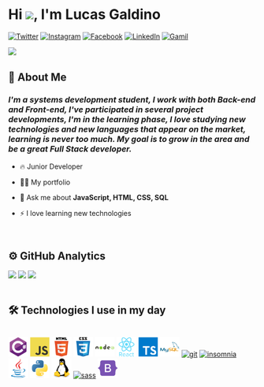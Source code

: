 # Hi <img src="https://raw.githubusercontent.com/kaueMarques/kaueMarques/master/hi.gif" width="30px">, I'm Lucas Galdino

[![Twitter](https://img.shields.io/badge/Twitter-1DA1F2?style=for-the-badge&logo=twitter&logoColor=white)](https://twitter.com/LucaasGaldinno)
[![Instagram](https://img.shields.io/badge/Instagram-E4405F?style=for-the-badge&logo=instagram&logoColor=white)](https://www.instagram.com/lucaasgaldinno/)
[![Facebook](https://img.shields.io/badge/Facebook-1877F2?style=for-the-badge&logo=facebook&logoColor=white)](https://www.facebook.com/Lucas.Galdino.com.br)
[![LinkedIn](https://img.shields.io/badge/LinkedIn-0077B5?style=for-the-badge&logo=linkedin&logoColor=white)](https://www.linkedin.com/in/lucaas-galdinno/)
[![Gamil](https://img.shields.io/badge/Gmail-D14836?style=for-the-badge&logo=gmail&logoColor=white)](mailto:lucaas.galdinno@gmail.com)
<br />

<img src="https://komarev.com/ghpvc/?username=LucasGaldinno&color=orange" />

## 📌 About Me

### ***I'm a systems development student, I work with both Back-end and Front-end, I've participated in several project developments, I'm in the learning phase, I love studying new technologies and new languages that appear on the market, learning is never too much. My goal is to grow in the area and be a great Full Stack developer.***

- 🔥 Junior Developer

- 👩‍💻 My portfolio 

- 💬 Ask me about **JavaScript, HTML, CSS, SQL**

- ⚡️ I love learning new technologies

<br />

## ⚙️ GitHub Analytics

<img width="500em" src="https://github-readme-stats.vercel.app/api?username=LucasGaldinno&show_icons=true&theme=tokyonight" /> <img width="420em" src="https://github-readme-stats.vercel.app/api/top-langs/?username=LucasGaldinno&layout=compact&theme=tokyonight" /> <img width="500em" src="https://github-readme-streak-stats.herokuapp.com/?user=LucasGaldinno&layout=compact&theme=tokyonight">
<br /><br />

## 🛠️ Technologies I use in my day 

<div style="display: inline_block"><br/>
<a href="https://www.w3schools.com/cs/index.php" target="_blank"><img src="https://raw.githubusercontent.com/devicons/devicon/master/icons/csharp/csharp-original.svg" alt="C-Sharp" width="40" height="40"/></a>
<a href="https://www.w3schools.com/js/default.asp" target="_blank"><img src="https://raw.githubusercontent.com/devicons/devicon/master/icons/javascript/javascript-original.svg" alt="JavaScript" width="40" height="40"/></a>
<a href="https://www.w3schools.com/html/default.asp" target="_blank"><img src="https://raw.githubusercontent.com/devicons/devicon/master/icons/html5/html5-original-wordmark.svg" alt="HTML5" width="40" height="40"/></a>
<a href="https://www.w3schools.com/css/default.asp" target="_blank"><img src="https://raw.githubusercontent.com/devicons/devicon/master/icons/css3/css3-original-wordmark.svg" alt="CSS3" width="40" height="40"/></a>
<a href="https://nodejs.org/en/docs/" target="_blank"><img src="https://raw.githubusercontent.com/devicons/devicon/master/icons/nodejs/nodejs-original-wordmark.svg" alt="Nodejs" width="40" height="40"/></a>
<a href="https://reactjs.org/" target="_blank"><img src="https://raw.githubusercontent.com/devicons/devicon/master/icons/react/react-original-wordmark.svg" alt="React" width="40" height="40"/></a>
<a href="https://www.typescriptlang.org/docs/" target="_blank"><img src="https://raw.githubusercontent.com/devicons/devicon/master/icons/typescript/typescript-original.svg" alt="Typescript" width="40" height="40"/></a>
<a href="https://dev.mysql.com/doc/" target="_blank"><img src="https://raw.githubusercontent.com/devicons/devicon/master/icons/mysql/mysql-original-wordmark.svg" alt="Mysql" width="40" height="40"/></a>
<a href="https://git-scm.com/doc" target="_blank"><img src="https://www.vectorlogo.zone/logos/git-scm/git-scm-icon.svg" alt="git" width="40" height="40"/></a>
<a href="https://docs.insomnia.rest/" target="_blank"><img src="https://s3.amazonaws.com/s3.roaringapps.com/assets/icons/1561251841927-Insomnia.png" alt="insomnia" width="40" height="40"/></a>
<a href="https://dev.java/learn/" target="_blank"><img src="https://raw.githubusercontent.com/devicons/devicon/master/icons/java/java-original.svg" alt="Java" width="40" height="40"/></a>
<a href="https://www.python.org/doc/" target="_blank"><img src="https://raw.githubusercontent.com/devicons/devicon/master/icons/python/python-original.svg" alt="Python" width="40" height="40"/></a>
<a href="https://www.linux.org/" target="_blank"><img src="https://raw.githubusercontent.com/devicons/devicon/master/icons/linux/linux-original.svg" alt="linux" width="40" height="40"/></a>
<a href="https://sass-lang.com/documentation" target="_blank"><img src="https://upload.wikimedia.org/wikipedia/commons/thumb/9/96/Sass_Logo_Color.svg/1024px-Sass_Logo_Color.svg.png" alt="sass" width="40" height="40"/></a>
<a href="https://getbootstrap.com/docs/5.1/getting-started/introduction/" target="_blank"><img src="https://raw.githubusercontent.com/devicons/devicon/master/icons/bootstrap/bootstrap-plain.svg" alt="bootstrap" width="40" height="40"/></a>
</div><br /><br />

